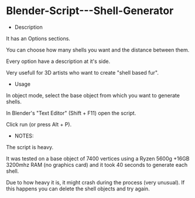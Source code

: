 # Blender-Script---Shell-Generator

- Description

It has an Options sections.

You can choose how many shells you want and the distance between them.

Every option have a description at it's side.


Very usefull for 3D artists who want to create "shell based fur".

- Usage

In object mode, select the base object from which you want to generate shells.

In Blender's "Text Editor" (Shift + F11) open the script.

Click run (or press Alt + P).

- NOTES:

The script is heavy.

It was tested on a base object of 7400 vertices using a Ryzen 5600g +16GB 3200mhz RAM (no graphics card) and it took 40 seconds to generate each shell.

Due to how heavy it is, it might crash during the process (very unusual). If this happens you can delete the shell objects and try again.
